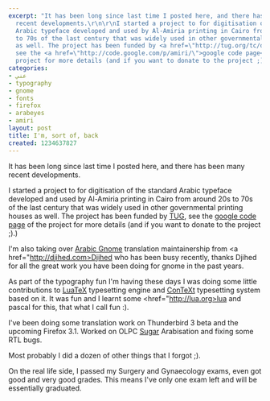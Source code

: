 ```yaml
---
excerpt: "It has been long since last time I posted here, and there has been many
  recent developments.\r\n\r\nI started a project to for digitisation of the standard
  Arabic typeface developed and used by Al-Amiria printing in Cairo from around 20s
  to 70s of the last century that was widely used in other governmental printing houses
  as well. The project has been funded by <a href=\"http://tug.org/tc/devfund/grants.html\">TUG</a>,
  see the <a href=\"http://code.google.com/p/amiri/\">google code page</a> of the
  project for more details (and if you want to donate to the project ;).)\r\n\r"
categories:
- عني
- typography
- gnome
- fonts
- firefox
- arabeyes
- amiri
layout: post
title: I'm, sort of, back
created: 1234637827
---
```

It has been long since last time I posted here, and there has been many recent developments.

I started a project to for digitisation of the standard Arabic typeface developed and used by Al-Amiria printing in Cairo from around 20s to 70s of the last century that was widely used in other governmental printing houses as well. The project has been funded by <a href="http://tug.org/tc/devfund/grants.html">TUG</a>, see the <a href="http://code.google.com/p/amiri/">google code page</a> of the project for more details (and if you want to donate to the project ;).)

I'm also taking over <a href="http://l10n.gnome.org/teams/ar">Arabic Gnome</a> translation maintainership from <a href="http://djihed.com>Djihed</a> who has been busy recently, thanks Djihed for all the great work you have been doing for gnome in the past years.

As part of the typography fun I'm having these days I was doing some little contributions to <a href="http://luatex.org">LuaTeX</a> typesetting engine and <a href="http://wiki.contextgarden.net">ConTeXt</a> typesetting system based on it. It was fun and I learnt some <href="http://lua.org>lua</a> and pascal for this, that what I call fun :).

I've been doing some translation work on Thunderbird 3 beta and the upcoming Firefox 3.1. Worked on OLPC <a href="http://sugarlabs.org">Sugar</a> Arabisation and fixing some RTL bugs.

Most probably I did a dozen of other things that I forgot ;).

On the real life side, I passed my Surgery and Gynaecology exams, even got good and very good grades. This means I've only one exam left and will be essentially graduated.
